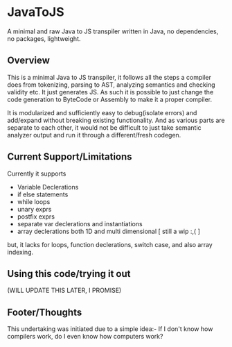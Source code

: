 # JavaToJS
A minimal and raw Java to JS transpiler written in Java, no dependencies, no packages, lightweight.

## Overview
This is a minimal Java to JS transpiler, it follows all the steps a compiler does from tokenizing, parsing to AST, 
analyzing semantics and checking validity etc. It just generates JS. As such it is possible to just change the 
code generation to ByteCode or Assembly to make it a proper compiler.

It is modularized and sufficiently easy to debug(isolate errors) and add/expand without breaking existing functionality. 
And as various parts are separate to each other, it would not be difficult to just take semantic analyzer output and 
run it through a different/fresh codegen.

## Current Support/Limitations
Currently it supports 
- Variable Declerations 
- if else statements 
- while loops 
- unary exprs 
- postfix exprs 
- separate var declerations and instantiations 
- array declerations both 1D and multi dimensional [ still a wip :,( ]

but, it lacks for loops, function declerations, switch case, and also array indexing.


## Using this code/trying it out
(WILL UPDATE THIS LATER, I PROMISE)

## Footer/Thoughts
This undertaking was initiated due to a simple idea:-
If I don't know how compilers work, do I even know how computers work?
